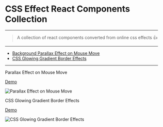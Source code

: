 # CSS Effect React Components Collection

---

> A collection of react components converted from online css effects 👍

---

- [Background Parallax Effect on Mouse Move](#Background-Parallax-Effect-on-Mouse-Move)
- [CSS Glowing Gradient Border Effects](#CSS-Glowing-Gradient-Border-Effects)

---

Parallax Effect on Mouse Move

[Demo](https://codesandbox.io/s/3rz7ox3r36?fontsize=14)

![Parallax Effect on Mouse Move](https://media.giphy.com/media/5e3CM8Ha6IHRGB35JJ/giphy.gif)

CSS Glowing Gradient Border Effects

[Demo](https://codesandbox.io/s/l4nv4v9y29?fontsize=14)

![CSS Glowing Gradient Border Effects](https://i.imgur.com/qTK4tHkm.jpg)
